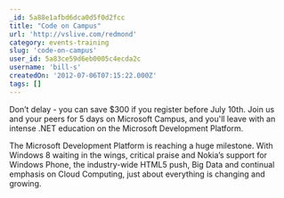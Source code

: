 ```yaml
---
_id: 5a88e1afbd6dca0d5f0d2fcc
title: "Code on Campus"
url: 'http://vslive.com/redmond'
category: events-training
slug: 'code-on-campus'
user_id: 5a83ce59d6eb0005c4ecda2c
username: 'bill-s'
createdOn: '2012-07-06T07:15:22.000Z'
tags: []
---
```


Don’t delay - you can save $300 if you register before July 10th.  Join us and your peers for 5 days on Microsoft Campus, and you'll leave with an intense .NET education on the Microsoft Development Platform.

The Microsoft Development Platform is reaching a huge milestone. With Windows 8 waiting in the wings, critical praise and Nokia’s support for Windows Phone, the industry-wide HTML5 push, Big Data and continual emphasis on Cloud Computing, just about everything is changing and growing.
